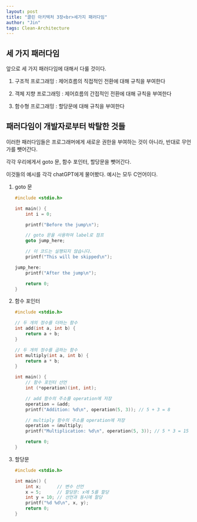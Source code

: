 ```yaml
---
layout: post
title: "클린 아키텍처 3장<br>세가지 패러다임"
author: "Jin"
tags: Clean-Architecture
---
```


## 세 가지 패러다임

앞으로 세 가지 패러다임에 대해서 다룰 것이다.

1. 구조적 프로그래밍 : 제어흐름의 직접적인 전환에 대해 규칙을 부여한다

2. 객체 지향 프로그래밍 : 제어흐름의 간접적인 전환에 대해 규칙을 부여한다

3. 함수형 프로그래밍 : 할당문에 대해 규칙을 부여한다



## 패러다임이 개발자로부터 박탈한 것들

이러한 패러다임들은 프로그래머에게 새로운 권한을 부여하는 것이 아니라, 반대로 무언가를 뺏어간다.

각각 우리에게서 goto 문, 함수 포인터, 할당문을 뺏어간다.

이것들의 예시를 각각 chatGPT에게 물어봤다. 예시는 모두 C언어이다.


1. goto 문

    ```c
    #include <stdio.h>

    int main() {
        int i = 0;

        printf("Before the jump\n");

        // goto 문을 사용하여 label로 점프
        goto jump_here;

        // 이 코드는 실행되지 않습니다.
        printf("This will be skipped\n");

    jump_here:
        printf("After the jump\n");

        return 0;
    }
    ```

1. 함수 포인터

    ```c
    #include <stdio.h>

    // 두 개의 정수를 더하는 함수
    int add(int a, int b) {
        return a + b;
    }

    // 두 개의 정수를 곱하는 함수
    int multiply(int a, int b) {
        return a * b;
    }

    int main() {
        // 함수 포인터 선언
        int (*operation)(int, int);

        // add 함수의 주소를 operation에 저장
        operation = &add;
        printf("Addition: %d\n", operation(5, 3)); // 5 + 3 = 8

        // multiply 함수의 주소를 operation에 저장
        operation = &multiply;
        printf("Multiplication: %d\n", operation(5, 3)); // 5 * 3 = 15

        return 0;
    }
    ```

1. 할당문

    ```c
    #include <stdio.h>

    int main() {
        int x;      // 변수 선언
        x = 5;      // 할당문: x에 5를 할당
        int y = 10; // 선언과 동시에 할당
        printf("%d %d\n", x, y);
        return 0;
    }
    ```
